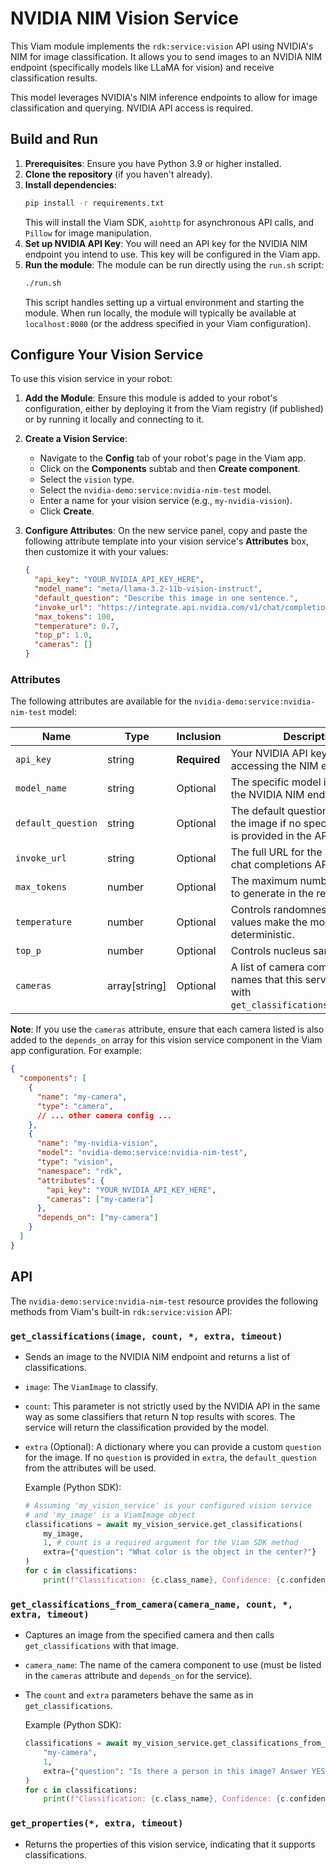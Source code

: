 # NVIDIA NIM Vision Service

This Viam module implements the `rdk:service:vision` API using NVIDIA's NIM for image classification. It allows you to send images to an NVIDIA NIM endpoint (specifically models like LLaMA for vision) and receive classification results.

This model leverages NVIDIA's NIM inference endpoints to allow for image classification and querying. NVIDIA API access is required.

## Build and Run

1.  **Prerequisites**: Ensure you have Python 3.9 or higher installed.
2.  **Clone the repository** (if you haven't already).
3.  **Install dependencies**:
    ```bash
    pip install -r requirements.txt
    ```
    This will install the Viam SDK, `aiohttp` for asynchronous API calls, and `Pillow` for image manipulation.
4.  **Set up NVIDIA API Key**: You will need an API key for the NVIDIA NIM endpoint you intend to use. This key will be configured in the Viam app.
5.  **Run the module**:
    The module can be run directly using the `run.sh` script:
    ```bash
    ./run.sh
    ```
    This script handles setting up a virtual environment and starting the module. When run locally, the module will typically be available at `localhost:8080` (or the address specified in your Viam configuration).

## Configure Your Vision Service

To use this vision service in your robot:

1.  **Add the Module**: Ensure this module is added to your robot's configuration, either by deploying it from the Viam registry (if published) or by running it locally and connecting to it.
2.  **Create a Vision Service**:
    *   Navigate to the **Config** tab of your robot's page in the Viam app.
    *   Click on the **Components** subtab and then **Create component**.
    *   Select the `vision` type.
    *   Select the `nvidia-demo:service:nvidia-nim-test` model.
    *   Enter a name for your vision service (e.g., `my-nvidia-vision`).
    *   Click **Create**.

3.  **Configure Attributes**:
    On the new service panel, copy and paste the following attribute template into your vision service's **Attributes** box, then customize it with your values:

    ```json
    {
      "api_key": "YOUR_NVIDIA_API_KEY_HERE",
      "model_name": "meta/llama-3.2-11b-vision-instruct",
      "default_question": "Describe this image in one sentence.",
      "invoke_url": "https://integrate.api.nvidia.com/v1/chat/completions",
      "max_tokens": 100,
      "temperature": 0.7,
      "top_p": 1.0,
      "cameras": []
    }
    ```

### Attributes

The following attributes are available for the `nvidia-demo:service:nvidia-nim-test` model:

| Name               | Type          | Inclusion    | Description                                                                                                | Default Value                                      |
| ------------------ | ------------- | ------------ | ---------------------------------------------------------------------------------------------------------- | -------------------------------------------------- |
| `api_key`          | string        | **Required** | Your NVIDIA API key for accessing the NIM endpoint.                                                        | N/A                                                |
| `model_name`       | string        | Optional     | The specific model identifier for the NVIDIA NIM endpoint.                                                 | `meta/llama-3.2-11b-vision-instruct`               |
| `default_question` | string        | Optional     | The default question to ask about the image if no specific question is provided in the API call.           | `describe this image`                              |
| `invoke_url`       | string        | Optional     | The full URL for the NVIDIA NIM chat completions API.                                                      | `https://integrate.api.nvidia.com/v1/chat/completions` |
| `max_tokens`       | number        | Optional     | The maximum number of tokens to generate in the response.                                                  | `512`                                              |
| `temperature`      | number        | Optional     | Controls randomness. Lower values make the model more deterministic.                                       | `1.0`                                              |
| `top_p`            | number        | Optional     | Controls nucleus sampling.                                                                                 | `1.0`                                              |
| `cameras`          | array[string] | Optional     | A list of camera component names that this service can use with `get_classifications_from_camera`.         | `[]`                                               |

**Note**: If you use the `cameras` attribute, ensure that each camera listed is also added to the `depends_on` array for this vision service component in the Viam app configuration. For example:
```json
{
  "components": [
    {
      "name": "my-camera",
      "type": "camera",
      // ... other camera config ...
    },
    {
      "name": "my-nvidia-vision",
      "model": "nvidia-demo:service:nvidia-nim-test",
      "type": "vision",
      "namespace": "rdk",
      "attributes": {
        "api_key": "YOUR_NVIDIA_API_KEY_HERE",
        "cameras": ["my-camera"]
      },
      "depends_on": ["my-camera"]
    }
  ]
}
```

## API

The `nvidia-demo:service:nvidia-nim-test` resource provides the following methods from Viam's built-in `rdk:service:vision` API:

### `get_classifications(image, count, *, extra, timeout)`

*   Sends an image to the NVIDIA NIM endpoint and returns a list of classifications.
*   `image`: The `ViamImage` to classify.
*   `count`: This parameter is not strictly used by the NVIDIA API in the same way as some classifiers that return N top results with scores. The service will return the classification provided by the model.
*   `extra` (Optional): A dictionary where you can provide a custom `question` for the image. If no `question` is provided in `extra`, the `default_question` from the attributes will be used.

    Example (Python SDK):
    ```python
    # Assuming 'my_vision_service' is your configured vision service
    # and 'my_image' is a ViamImage object
    classifications = await my_vision_service.get_classifications(
        my_image,
        1, # count is a required argument for the Viam SDK method
        extra={"question": "What color is the object in the center?"}
    )
    for c in classifications:
        print(f"Classification: {c.class_name}, Confidence: {c.confidence}")
    ```

### `get_classifications_from_camera(camera_name, count, *, extra, timeout)`

*   Captures an image from the specified camera and then calls `get_classifications` with that image.
*   `camera_name`: The name of the camera component to use (must be listed in the `cameras` attribute and `depends_on` for the service).
*   The `count` and `extra` parameters behave the same as in `get_classifications`.

    Example (Python SDK):
    ```python
    classifications = await my_vision_service.get_classifications_from_camera(
        "my-camera",
        1,
        extra={"question": "Is there a person in this image? Answer YES or NO."}
    )
    for c in classifications:
        print(f"Classification: {c.class_name}, Confidence: {c.confidence}")
    ```

### `get_properties(*, extra, timeout)`
* Returns the properties of this vision service, indicating that it supports classifications.
